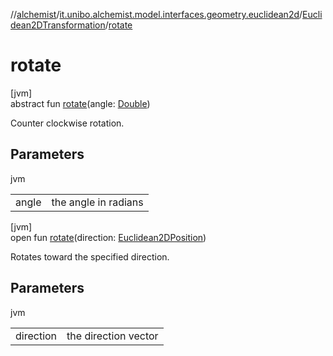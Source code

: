//[alchemist](../../../index.md)/[it.unibo.alchemist.model.interfaces.geometry.euclidean2d](../index.md)/[Euclidean2DTransformation](index.md)/[rotate](rotate.md)

# rotate

[jvm]\
abstract fun [rotate](rotate.md)(angle: [Double](https://kotlinlang.org/api/latest/jvm/stdlib/kotlin/-double/index.html))

Counter clockwise rotation.

## Parameters

jvm

| | |
|---|---|
| angle | the angle in radians |

[jvm]\
open fun [rotate](rotate.md)(direction: [Euclidean2DPosition](../../it.unibo.alchemist.model.implementations.positions/-euclidean2-d-position/index.md))

Rotates toward the specified direction.

## Parameters

jvm

| | |
|---|---|
| direction | the direction vector |
